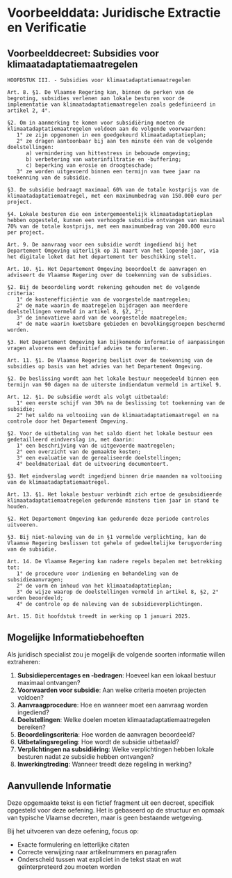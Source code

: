# Voorbeelddata: Juridische Extractie en Verificatie

## Voorbeelddecreet: Subsidies voor klimaatadaptatiemaatregelen

```
HOOFDSTUK III. - Subsidies voor klimaatadaptatiemaatregelen

Art. 8. §1. De Vlaamse Regering kan, binnen de perken van de begroting, subsidies verlenen aan lokale besturen voor de implementatie van klimaatadaptatiemaatregelen zoals gedefinieerd in artikel 2, 4°.

§2. Om in aanmerking te komen voor subsidiëring moeten de klimaatadaptatiemaatregelen voldoen aan de volgende voorwaarden:
   1° ze zijn opgenomen in een goedgekeurd klimaatadaptatieplan;
   2° ze dragen aantoonbaar bij aan ten minste één van de volgende doelstellingen:
      a) vermindering van hittestress in bebouwde omgeving;
      b) verbetering van waterinfiltratie en -buffering;
      c) beperking van erosie en droogteschade;
   3° ze worden uitgevoerd binnen een termijn van twee jaar na toekenning van de subsidie.

§3. De subsidie bedraagt maximaal 60% van de totale kostprijs van de klimaatadaptatiemaatregel, met een maximumbedrag van 150.000 euro per project.

§4. Lokale besturen die een intergemeentelijk klimaatadaptatieplan hebben opgesteld, kunnen een verhoogde subsidie ontvangen van maximaal 70% van de totale kostprijs, met een maximumbedrag van 200.000 euro per project.

Art. 9. De aanvraag voor een subsidie wordt ingediend bij het Departement Omgeving uiterlijk op 31 maart van het lopende jaar, via het digitale loket dat het departement ter beschikking stelt.

Art. 10. §1. Het Departement Omgeving beoordeelt de aanvragen en adviseert de Vlaamse Regering over de toekenning van de subsidies.

§2. Bij de beoordeling wordt rekening gehouden met de volgende criteria:
   1° de kostenefficiëntie van de voorgestelde maatregelen;
   2° de mate waarin de maatregelen bijdragen aan meerdere doelstellingen vermeld in artikel 8, §2, 2°;
   3° de innovatieve aard van de voorgestelde maatregelen;
   4° de mate waarin kwetsbare gebieden en bevolkingsgroepen beschermd worden.

§3. Het Departement Omgeving kan bijkomende informatie of aanpassingen vragen alvorens een definitief advies te formuleren.

Art. 11. §1. De Vlaamse Regering beslist over de toekenning van de subsidies op basis van het advies van het Departement Omgeving.

§2. De beslissing wordt aan het lokale bestuur meegedeeld binnen een termijn van 90 dagen na de uiterste indiendatum vermeld in artikel 9.

Art. 12. §1. De subsidie wordt als volgt uitbetaald:
   1° een eerste schijf van 30% na de beslissing tot toekenning van de subsidie;
   2° het saldo na voltooiing van de klimaatadaptatiemaatregel en na controle door het Departement Omgeving.

§2. Voor de uitbetaling van het saldo dient het lokale bestuur een gedetailleerd eindverslag in, met daarin:
   1° een beschrijving van de uitgevoerde maatregelen;
   2° een overzicht van de gemaakte kosten;
   3° een evaluatie van de gerealiseerde doelstellingen;
   4° beeldmateriaal dat de uitvoering documenteert.

§3. Het eindverslag wordt ingediend binnen drie maanden na voltooiing van de klimaatadaptatiemaatregel.

Art. 13. §1. Het lokale bestuur verbindt zich ertoe de gesubsidieerde klimaatadaptatiemaatregelen gedurende minstens tien jaar in stand te houden.

§2. Het Departement Omgeving kan gedurende deze periode controles uitvoeren.

§3. Bij niet-naleving van de in §1 vermelde verplichting, kan de Vlaamse Regering beslissen tot gehele of gedeeltelijke terugvordering van de subsidie.

Art. 14. De Vlaamse Regering kan nadere regels bepalen met betrekking tot:
   1° de procedure voor indiening en behandeling van de subsidieaanvragen;
   2° de vorm en inhoud van het klimaatadaptatieplan;
   3° de wijze waarop de doelstellingen vermeld in artikel 8, §2, 2° worden beoordeeld;
   4° de controle op de naleving van de subsidieverplichtingen.

Art. 15. Dit hoofdstuk treedt in werking op 1 januari 2025.
```

## Mogelijke Informatiebehoeften

Als juridisch specialist zou je mogelijk de volgende soorten informatie willen extraheren:

1. **Subsidiepercentages en -bedragen**: Hoeveel kan een lokaal bestuur maximaal ontvangen?
2. **Voorwaarden voor subsidie**: Aan welke criteria moeten projecten voldoen?
3. **Aanvraagprocedure**: Hoe en wanneer moet een aanvraag worden ingediend?
4. **Doelstellingen**: Welke doelen moeten klimaatadaptatiemaatregelen bereiken?
5. **Beoordelingscriteria**: Hoe worden de aanvragen beoordeeld?
6. **Uitbetalingsregeling**: Hoe wordt de subsidie uitbetaald?
7. **Verplichtingen na subsidiëring**: Welke verplichtingen hebben lokale besturen nadat ze subsidie hebben ontvangen?
8. **Inwerkingtreding**: Wanneer treedt deze regeling in werking?

## Aanvullende Informatie

Deze opgemaakte tekst is een fictief fragment uit een decreet, specifiek opgesteld voor deze oefening. Het is gebaseerd op de structuur en opmaak van typische Vlaamse decreten, maar is geen bestaande wetgeving.

Bij het uitvoeren van deze oefening, focus op:
- Exacte formulering en letterlijke citaten
- Correcte verwijzing naar artikelnummers en paragrafen
- Onderscheid tussen wat expliciet in de tekst staat en wat geïnterpreteerd zou moeten worden